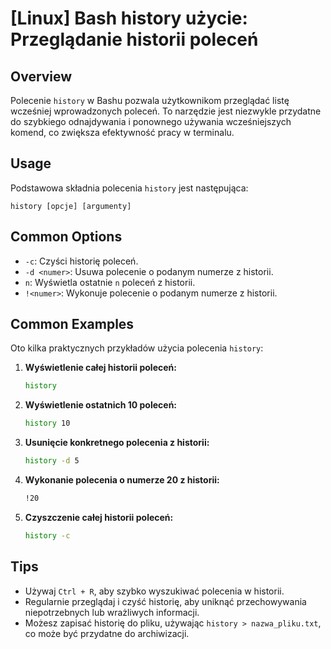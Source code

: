 # [Linux] Bash history użycie: Przeglądanie historii poleceń

## Overview
Polecenie `history` w Bashu pozwala użytkownikom przeglądać listę wcześniej wprowadzonych poleceń. To narzędzie jest niezwykle przydatne do szybkiego odnajdywania i ponownego używania wcześniejszych komend, co zwiększa efektywność pracy w terminalu.

## Usage
Podstawowa składnia polecenia `history` jest następująca:

```
history [opcje] [argumenty]
```

## Common Options
- `-c`: Czyści historię poleceń.
- `-d <numer>`: Usuwa polecenie o podanym numerze z historii.
- `n`: Wyświetla ostatnie `n` poleceń z historii.
- `!<numer>`: Wykonuje polecenie o podanym numerze z historii.

## Common Examples
Oto kilka praktycznych przykładów użycia polecenia `history`:

1. **Wyświetlenie całej historii poleceń:**
   ```bash
   history
   ```

2. **Wyświetlenie ostatnich 10 poleceń:**
   ```bash
   history 10
   ```

3. **Usunięcie konkretnego polecenia z historii:**
   ```bash
   history -d 5
   ```

4. **Wykonanie polecenia o numerze 20 z historii:**
   ```bash
   !20
   ```

5. **Czyszczenie całej historii poleceń:**
   ```bash
   history -c
   ```

## Tips
- Używaj `Ctrl + R`, aby szybko wyszukiwać polecenia w historii.
- Regularnie przeglądaj i czyść historię, aby uniknąć przechowywania niepotrzebnych lub wrażliwych informacji.
- Możesz zapisać historię do pliku, używając `history > nazwa_pliku.txt`, co może być przydatne do archiwizacji.